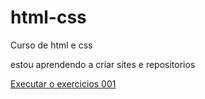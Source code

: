 # html-css
 Curso de html e css

 estou aprendendo a criar sites e repositorios

 <a href="https://giuuppa.github.io/html-css/exercicios/ex001/index.html"> Executar o exercicios 001</a>
